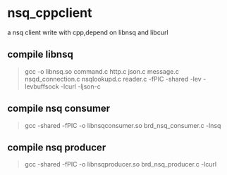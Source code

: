 # nsq_cppclient
a nsq client write with cpp,depend on libnsq and libcurl
## compile libnsq
> gcc -o libnsq.so command.c http.c json.c message.c nsqd_connection.c nsqlookupd.c reader.c -fPIC -shared -lev -levbuffsock -lcurl -ljson-c

## compile nsq consumer
> gcc -shared -fPIC -o libnsqconsumer.so brd_nsq_consumer.c -lnsq

## compile nsq producer
> gcc -shared -fPIC -o libnsqproducer.so brd_nsq_producer.c -lcurl
